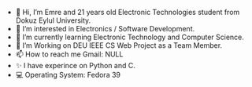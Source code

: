 - 👋 Hi, I’m Emre and 21 years old Electronic Technologies student from Dokuz Eylul University.
- 👀 I’m interested in Electronics / Software Development. 
- 🌱 I’m currently learning Electronic Technology and Computer Science.
- 💞️ I’m Working on DEU IEEE CS Web Project as a Team Member.
- 📫 How to reach me Gmail: NULL
- ✨ I have experince on Python and C.
- 💻 Operating System: Fedora 39
<!---
emrekizilelma/emrekizilelma is a ✨ special ✨ repository because its `README.md` (this file) appears on your GitHub profile.
You can click the Preview link to take a look at your changes.
--->
